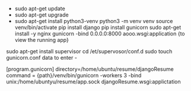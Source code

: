 * sudo apt-get update
* sudo apt-get upgrade
* sudo apt-get install python3-venv
python3 -m venv venv
source venv/bin/activate
pip install django
pip install gunicorn
sudo apt-get install -y nginx
gunicorn -bind 0.0.0.0:8000 aooo.wsgi:application {to view the running app}

sudo apt-get install supervisor
cd /et/supervosor/conf.d
sudo touch gunicorn.conf
data to enter -

[program.gunicorn]
directory=/home/ubuntu/resume/djangoResume
command = {path}/venv/bin/gunicorn -workers 3 -bind
unix:/home/ubuntyu/resume/app.sock djangoResume.wsgi:applictation